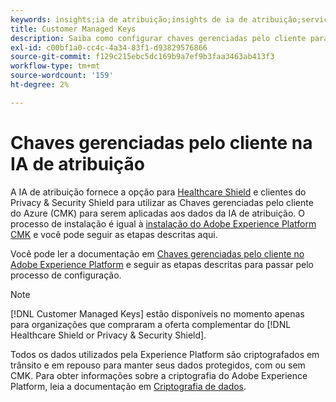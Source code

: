 ```yaml
---
keywords: insights;ia de atribuição;insights de ia de atribuição;serviço de consulta de AAI;consultas de atribuição;pontuações de atribuição; chaves gerenciadas pelo cliente na AAI
title: Customer Managed Keys
description: Saiba como configurar chaves gerenciadas pelo cliente para a IA de atribuição.
exl-id: c00bf1a0-cc4c-4a34-83f1-d93829576866
source-git-commit: f129c215ebc5dc169b9a7ef9b3faa3463ab413f3
workflow-type: tm+mt
source-wordcount: '159'
ht-degree: 2%

---
```


# Chaves gerenciadas pelo cliente na IA de atribuição

A IA de atribuição fornece a opção para [Healthcare Shield](https://www.adobe.com/trust/compliance/hipaa-ready.html) e clientes do Privacy &amp; Security Shield para utilizar as Chaves gerenciadas pelo cliente do Azure (CMK) para serem aplicadas aos dados da IA de atribuição. O processo de instalação é igual à [instalação do Adobe Experience Platform CMK](../../../landing/governance-privacy-security/customer-managed-keys/overview.md) e você pode seguir as etapas descritas aqui.

Você pode ler a documentação em [Chaves gerenciadas pelo cliente no Adobe Experience Platform](../../../landing/governance-privacy-security/encryption.md) e seguir as etapas descritas para passar pelo processo de configuração.

>[!NOTE]
>
>[!DNL Customer Managed Keys] estão disponíveis no momento apenas para organizações que compraram a oferta complementar do [!DNL Healthcare Shield or Privacy & Security Shield].

Todos os dados utilizados pela Experience Platform são criptografados em trânsito e em repouso para manter seus dados protegidos, com ou sem CMK. Para obter informações sobre a criptografia do Adobe Experience Platform, leia a documentação em [Criptografia de dados](../../../landing/governance-privacy-security/encryption.md).
